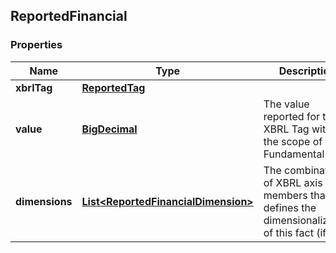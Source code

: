 
## ReportedFinancial

### Properties
Name | Type | Description | Notes
------------ | ------------- | ------------- | -------------
**xbrlTag** | [**ReportedTag**](ReportedTag.md) |  |  [optional]
**value** | [**BigDecimal**](BigDecimal.md) | The value reported for the XBRL Tag within the scope of the Fundamental |  [optional]
**dimensions** | [**List&lt;ReportedFinancialDimension&gt;**](ReportedFinancialDimension.md) | The combination of XBRL axis and members that defines the dimensionalization of this fact (if any) |  [optional]



